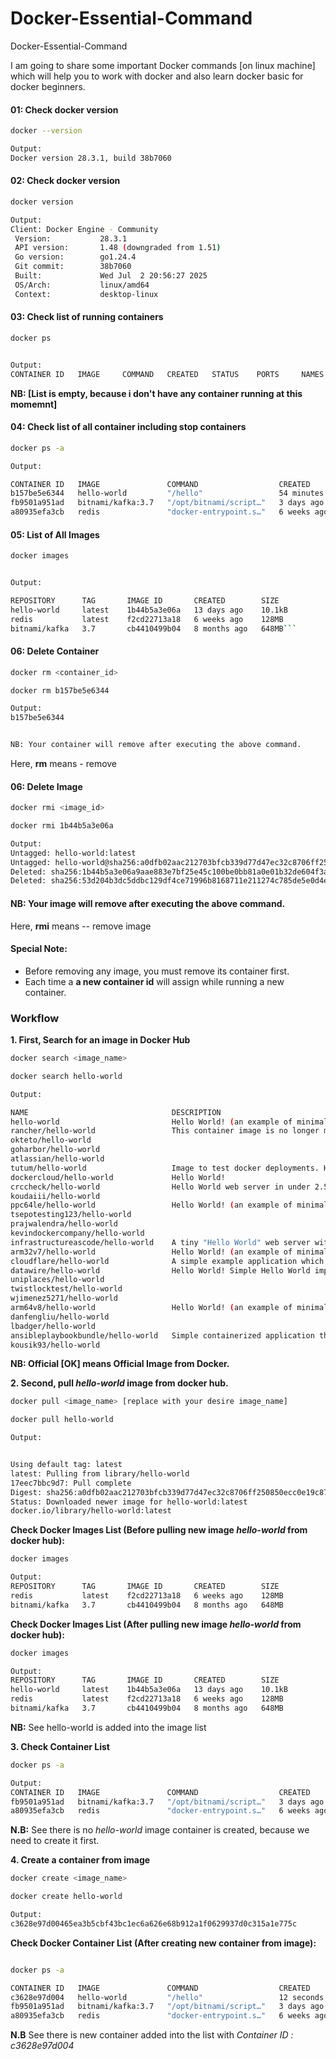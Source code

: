 # Docker-Essential-Command
Docker-Essential-Command

I am going to share some important Docker commands [on linux machine] which will help you to work with docker and also learn docker basic for docker beginners.

#### 01: Check docker version
```bash
docker --version

Output: 
Docker version 28.3.1, build 38b7060
```
#### 02: Check docker version
```bash
docker version

Output: 
Client: Docker Engine - Community
 Version:           28.3.1
 API version:       1.48 (downgraded from 1.51)
 Go version:        go1.24.4
 Git commit:        38b7060
 Built:             Wed Jul  2 20:56:27 2025
 OS/Arch:           linux/amd64
 Context:           desktop-linux

```

#### 03: Check list of running containers
```bash
docker ps


Output: 
CONTAINER ID   IMAGE     COMMAND   CREATED   STATUS    PORTS     NAMES


```
**NB: [List is empty, because i don't have any container running at this momemnt]**

#### 04: Check list of all container including stop containers
```bash
docker ps -a

Output: 

CONTAINER ID   IMAGE               COMMAND                  CREATED          STATUS                     PORTS                    NAMES
b157be5e6344   hello-world         "/hello"                 54 minutes ago   Exited (0) 5 minutes ago                            vibrant_turing
fb9501a951ad   bitnami/kafka:3.7   "/opt/bitnami/script…"   3 days ago       Exited (143) 2 days ago                             kafka
a80935efa3cb   redis               "docker-entrypoint.s…"   6 weeks ago      Exited (255) 4 days ago    0.0.0.0:6379->6379/tcp   redis-server
```
#### 05: List of All Images
```bash
docker images


Output: 

REPOSITORY      TAG       IMAGE ID       CREATED        SIZE
hello-world     latest    1b44b5a3e06a   13 days ago    10.1kB
redis           latest    f2cd22713a18   6 weeks ago    128MB
bitnami/kafka   3.7       cb4410499b04   8 months ago   648MB```

```

#### 06: Delete Container
```bash
docker rm <container_id>

docker rm b157be5e6344

Output:
b157be5e6344


NB: Your container will remove after executing the above command.


```
Here, **rm** means - remove
#### 06: Delete Image
```bash
docker rmi <image_id>

docker rmi 1b44b5a3e06a

Output: 
Untagged: hello-world:latest
Untagged: hello-world@sha256:a0dfb02aac212703bfcb339d77d47ec32c8706ff250850ecc0e19c8737b18567
Deleted: sha256:1b44b5a3e06a9aae883e7bf25e45c100be0bb81a0e01b32de604f3ac44711634
Deleted: sha256:53d204b3dc5ddbc129df4ce71996b8168711e211274c785de5e0d4eb68ec3851


```
#### NB: Your image will remove after executing the above command.
Here, **rmi** means -- remove image
####  Special Note: 
- Before removing any image, you must remove its container first.
- Each time a **a new container id** will assign while running a new container.




### Workflow
**1. First, Search for an image in Docker Hub**
 
```bash
docker search <image_name>

docker search hello-world

Output: 

NAME                                DESCRIPTION                                     STARS     OFFICIAL
hello-world                         Hello World! (an example of minimal Dockeriz…   2480      [OK]
rancher/hello-world                 This container image is no longer maintained…   6         
okteto/hello-world                                                                  0         
goharbor/hello-world                                                                0         
atlassian/hello-world                                                               1         
tutum/hello-world                   Image to test docker deployments. Has Apache…   91        
dockercloud/hello-world             Hello World!                                    20        
crccheck/hello-world                Hello World web server in under 2.5 MB          26        
koudaiii/hello-world                                                                0         
ppc64le/hello-world                 Hello World! (an example of minimal Dockeriz…   2         
tsepotesting123/hello-world                                                         0         
prajwalendra/hello-world                                                            0         
kevindockercompany/hello-world                                                      0         
infrastructureascode/hello-world    A tiny "Hello World" web server with a healt…   1         
arm32v7/hello-world                 Hello World! (an example of minimal Dockeriz…   3         
cloudflare/hello-world              A simple example application which can be ru…   0         
datawire/hello-world                Hello World! Simple Hello World implementati…   1         
uniplaces/hello-world                                                               0         
twistlocktest/hello-world                                                           0         
wjimenez5271/hello-world                                                            0         
arm64v8/hello-world                 Hello World! (an example of minimal Dockeriz…   3         
danfengliu/hello-world                                                              0         
lbadger/hello-world                                                                 0         
ansibleplaybookbundle/hello-world   Simple containerized application that tests …   0         
kousik93/hello-world
```
**NB: Official [OK] means Official Image from Docker.**

**2. Second, pull *hello-world* image from docker hub.**
```bash
docker pull <image_name> [replace with your desire image_name]

docker pull hello-world

Output:


Using default tag: latest
latest: Pulling from library/hello-world
17eec7bbc9d7: Pull complete 
Digest: sha256:a0dfb02aac212703bfcb339d77d47ec32c8706ff250850ecc0e19c8737b18567
Status: Downloaded newer image for hello-world:latest
docker.io/library/hello-world:latest


```
**Check Docker Images List (Before pulling new image *hello-world* from docker hub):**
```bash
docker images

Output:
REPOSITORY      TAG       IMAGE ID       CREATED        SIZE
redis           latest    f2cd22713a18   6 weeks ago    128MB
bitnami/kafka   3.7       cb4410499b04   8 months ago   648MB

```


**Check Docker Images List (After pulling new image *hello-world* from docker hub):** 
```bash
docker images

Output:
REPOSITORY      TAG       IMAGE ID       CREATED        SIZE
hello-world     latest    1b44b5a3e06a   13 days ago    10.1kB
redis           latest    f2cd22713a18   6 weeks ago    128MB
bitnami/kafka   3.7       cb4410499b04   8 months ago   648MB

```
**NB:** See hello-world is added into the image list

**3. Check Container List**

```bash
docker ps -a

Output:
CONTAINER ID   IMAGE               COMMAND                  CREATED       STATUS                    PORTS                    NAMES
fb9501a951ad   bitnami/kafka:3.7   "/opt/bitnami/script…"   3 days ago    Exited (143) 2 days ago                            kafka
a80935efa3cb   redis               "docker-entrypoint.s…"   6 weeks ago   Exited (255) 4 days ago   0.0.0.0:6379->6379/tcp   redis-server

```
**N.B:** See there is no *hello-world* image container is created, because we need to create it first.

**4. Create a container from image**

```bash
docker create <image_name>

docker create hello-world

Output:
c3628e97d00465ea3b5cbf43bc1ec6a626e68b912a1f0629937d0c315a1e775c


```
**Check Docker Container List (After creating new container from image):** 
```bash

docker ps -a

CONTAINER ID   IMAGE               COMMAND                  CREATED          STATUS                    PORTS                    NAMES
c3628e97d004   hello-world         "/hello"                 12 seconds ago   Created                                            quirky_payne
fb9501a951ad   bitnami/kafka:3.7   "/opt/bitnami/script…"   3 days ago       Exited (143) 2 days ago                            kafka
a80935efa3cb   redis               "docker-entrypoint.s…"   6 weeks ago      Exited (255) 4 days ago   0.0.0.0:6379->6379/tcp   redis-server

```
**N.B** See there is new container added into the list with *Container ID : c3628e97d004*
